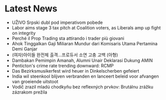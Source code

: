 # Latest News
-  UŽIVO Srpski dubl pod imperativom pobede
-  Labor aims stage 3 tax pitch at Coalition voters, as Liberals amp up fight on integrity
-  Perché il Prop Trading sta attirando i trader più giovani
-  Ahok Tinggalkan Gaji Miliaran Mundur dari Komisaris Utama Pertamina Demi Ganjar
-  (여자)아이들 완전체 출격…프로듀서 소연 고충 고백 (아형)
-  Dambakan Pemimpin Amanah, Alumni Unair Deklarasi Dukung AMIN
-  Penticton's crime rate trending downward: RCMP
-  Das Bezirksmusikerfest wird heuer in Dinkelscherben gefeiert
-  India wil steenkool blijven verbranden en lanceert beleid voor afvangen van groeiende uitstoot
-  Vodič zrazil mladú chodkyňu bez reflexných prvkov: Brutálnu zrážku zázrakom prežila
